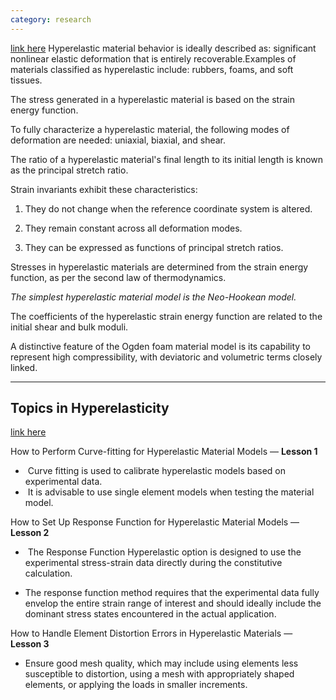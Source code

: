 ```yaml
---
category: research
---
```


[link here](https://innovationspace.ansys.com/product/hyperelasticity/)
Hyperelastic material behavior is ideally described as: significant nonlinear elastic deformation that is entirely recoverable.Examples of materials classified as hyperelastic include: rubbers, foams, and soft tissues.

The stress generated in a hyperelastic material is based on the strain energy function.

To fully characterize a hyperelastic material, the following modes of deformation are needed: uniaxial, biaxial, and shear.

The ratio of a hyperelastic material's final length to its initial length is known as the principal stretch ratio.

Strain invariants exhibit these characteristics:

1) They do not change when the reference coordinate system is altered.

2) They remain constant across all deformation modes.

3) They can be expressed as functions of principal stretch ratios.

Stresses in hyperelastic materials are determined from the strain energy function, as per the second law of thermodynamics.

*The simplest hyperelastic material model is the Neo-Hookean model.*

The coefficients of the hyperelastic strain energy function are related to the initial shear and bulk moduli.

A distinctive feature of the Ogden foam material model is its capability to represent high compressibility, with deviatoric and volumetric terms closely linked.

----
## Topics in Hyperelasticity
[link here](https://innovationspace.ansys.com/product/topics-in-hyperelasticity/)

How to Perform Curve-fitting for Hyperelastic Material Models — **Lesson 1**

-  Curve fitting is used to calibrate hyperelastic models based on experimental data.
-  It is advisable to use single element models when testing the material model.

How to Set Up Response Function for Hyperelastic Material Models — **Lesson 2**
-  The Response Function Hyperelastic option is designed to use the experimental stress-strain data directly during the constitutive calculation.

- The response function method requires that the experimental data fully envelop the entire strain range of interest and should ideally include the dominant stress states encountered in the actual application.

How to Handle Element Distortion Errors in Hyperelastic Materials — **Lesson 3**

- Ensure good mesh quality, which may include using elements less susceptible to distortion, using a mesh with appropriately shaped elements, or applying the loads in smaller increments.

